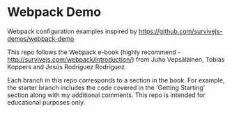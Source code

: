 # Webpack Demo
Webpack configuration examples inspired by https://github.com/survivejs-demos/webpack-demo

This repo follows the Webpack e-book (highly recommend - http://survivejs.com/webpack/introduction/) from Juho Vepsäläinen, Tobias Koppers and Jesús Rodríguez Rodríguez. 

Each branch in this repo corresponds to a section in the book. For example, the starter branch includes the code covered in the 'Getting Starting' section along with my additional comments. This repo is intended for educational purposes only.